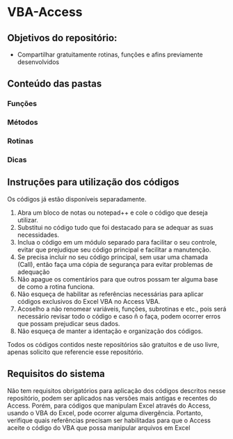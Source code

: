 # VBA-Access


## Objetivos do repositório:
- Compartilhar gratuitamente rotinas, funções e afins previamente desenvolvidos


## Conteúdo das pastas
### Funções
### Métodos
### Rotinas
### Dicas

## Instruções para utilização dos códigos

Os códigos já estão disponíveis separadamente.
1. Abra um bloco de notas ou notepad++ e cole o código que deseja utilizar.
2. Substitui no código tudo que foi destacado para se adequar as suas necessidades.
3. Inclua o código em um módulo separado para facilitar o seu controle, evitar que prejudique seu código principal e facilitar a manutenção.
4. Se precisa incluir no seu código principal, sem usar uma chamada (Call), então faça uma cópia de segurança para evitar problemas de adequação
5. Não apague os comentários para que outros possam ter alguma base de como a rotina funciona.
6. Não esqueça de habilitar as referências necessárias para aplicar códigos exclusivos do Excel VBA no Access VBA.
7. Acoselho a não renomear variáveis, funções, subrotinas e etc., pois será necessário revisar todo o código e caso ñ o faça, podem ocorrer erros que possam prejudicar seus dados.
8. Não esqueça de manter a identação e organização dos códigos.

Todos os códigos contidos neste repositórios são gratuitos e de uso livre, apenas solicito que referencie esse repositório.



## Requisitos do sistema

Não tem requisitos obrigatórios para aplicação dos códigos descritos nesse repositório, podem ser aplicados nas versões mais antigas e recentes do Access. Porém, para códigos que manipulam Excel através do Access, usando o VBA do Excel, pode ocorrer alguma divergência. Portanto, verifique quais referências precisam ser habilitadas para que o Access aceite o código do VBA que possa manipular arquivos em Excel
